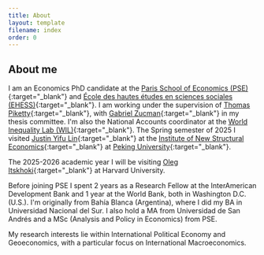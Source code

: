 ```yaml
---
title: About
layout: template
filename: index
order: 0
---  
```


## About me

I am an Economics PhD candidate at the [Paris School of Economics (PSE)](https://www.parisschoolofeconomics.eu/en/){:target="_blank"} and [École des hautes études en sciences sociales (EHESS)](https://www.ehess.fr/fr){:target="_blank"}. I am working under the supervision of [Thomas Piketty](http://piketty.pse.ens.fr/en/){:target="_blank"}, with [Gabriel Zucman](https://gabriel-zucman.eu/){:target="_blank"} in my thesis committee. I'm also the National Accounts coordinator at the [World Inequality Lab (WIL)](https://inequalitylab.world/en/){:target="_blank"}. The Spring semester of 2025 I visited [Justin Yifu Lin](https://en.wikipedia.org/wiki/Justin_Yifu_Lin){:target="_blank"} at the [Institute of New Structural Economics](https://www.nse.pku.edu.cn/en/){:target="_blank"} at [Peking University](https://english.pku.edu.cn/){:target="_blank"}.

The 2025-2026 academic year I will be visiting [Oleg Itskhoki](https://itskhoki.com/){:target="_blank"} at Harvard University.

Before joining PSE I spent 2 years as a Research Fellow at the InterAmerican Development Bank and 1 year at the World Bank, both in Washington D.C. (U.S.). I'm originally from Bahía Blanca (Argentina), where I did my BA in Universidad Nacional del Sur. I also hold a MA from Universidad de San Andrés and a MSc (Analysis and Policy in Economics) from PSE. 

My research interests lie within International Political Economy and Geoeconomics, with a particular focus on International Macroeconomics. 


